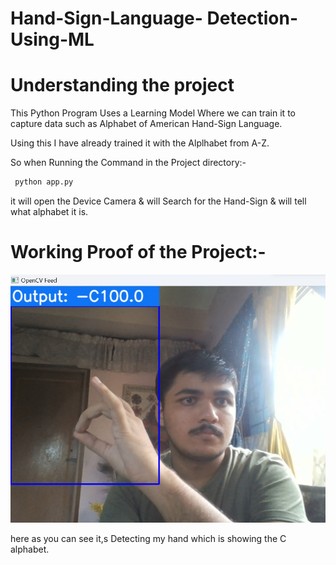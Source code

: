 # Hand-Sign-Language- Detection-Using-ML


# Understanding the project

This Python Program Uses a Learning Model Where we can train it to capture data such as Alphabet of American Hand-Sign Language.

Using this I have already trained it with the Alplhabet from A-Z.

So when Running the Command in the Project directory:- 

 ```bash
  python app.py
  ```

  it will open the Device Camera & will Search for the Hand-Sign & will tell what alphabet it is.

  # Working Proof of the Project:-

  <img  src="./img/handsign.jpg">

  here as you can see it,s Detecting my hand which is showing the C alphabet.  

